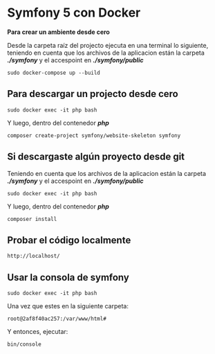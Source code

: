 # Symfony 5 con Docker
**Para crear un ambiente desde cero**

Desde la carpeta raíz del projecto ejecuta en una terminal lo siguiente, teniendo en cuenta que los archivos de la aplicacion están la carpeta ***./symfony*** y el accespoint en ***./symfony/public***
```
sudo docker-compose up --build
```
## Para descargar un projecto desde cero

```
sudo docker exec -it php bash
```
Y luego, dentro del contenedor ***php***
```
composer create-project symfony/website-skeleton symfony
```
## Si descargaste algún proyecto desde git
Teniendo en cuenta que los archivos de la aplicacion están la carpeta ***./symfony*** y el accespoint en ***./symfony/public***
```
sudo docker exec -it php bash
```
Y luego, dentro del contenedor ***php***
```
composer install
```
## Probar el código localmente
```
http://localhost/
```
## Usar la consola de symfony
```
sudo docker exec -it php bash
```
Una vez que estes en la siguiente carpeta:
```
root@2af8f40ac257:/var/www/html# 
```
Y entonces, ejecutar:
```
bin/console
```
